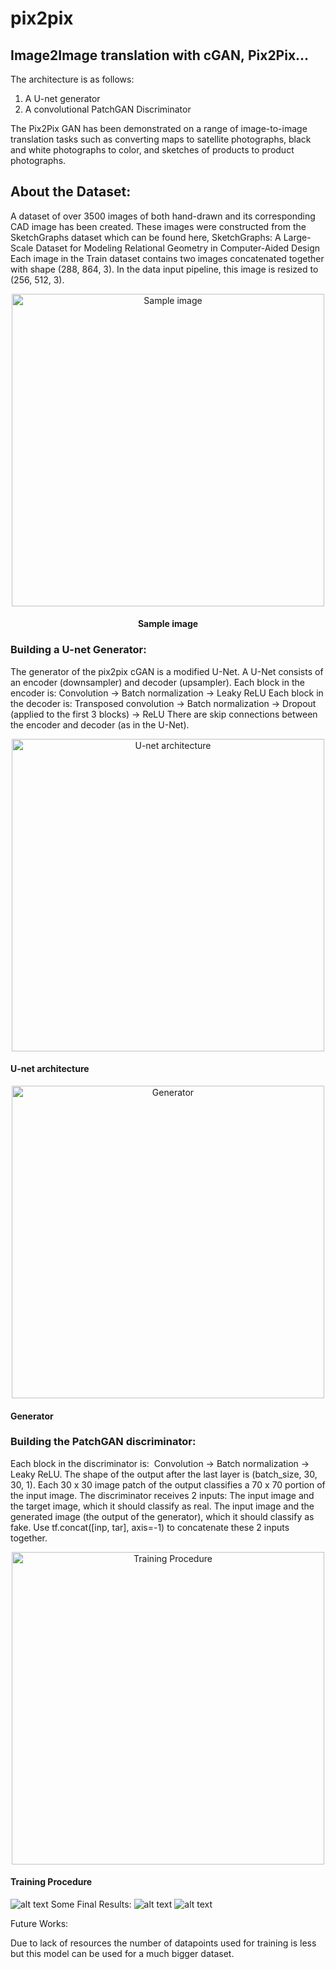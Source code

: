 # pix2pix
## Image2Image translation with cGAN, Pix2Pix…

The architecture is as follows:
1) A U-net generator
2) A convolutional PatchGAN Discriminator

The Pix2Pix GAN has been demonstrated on a range of image-to-image translation tasks such as converting maps to satellite photographs, black and white photographs to color, and sketches of products to product photographs.

## About the Dataset:
A dataset of over 3500 images of both hand-drawn and its corresponding CAD image has been created. These images were constructed from the SketchGraphs dataset which can be found here, SketchGraphs: A Large-Scale Dataset for Modeling Relational Geometry in Computer-Aided Design
Each image in the Train dataset contains two images concatenated together with shape (288, 864, 3). In the data input pipeline, this image is resized to (256, 512, 3).

<p align="center">
  <img width="500" src="https://miro.medium.com/max/700/1*NkwLb7g7ws-o4MyTZlMWsw.png" alt="Sample image">
  <br>
  <h4 align="center">Sample image</h4>
</p>


### Building a U-net Generator:
The generator of the pix2pix cGAN is a modified U-Net. A U-Net consists of an encoder (downsampler) and decoder (upsampler).
Each block in the encoder is: Convolution -> Batch normalization -> Leaky ReLU
Each block in the decoder is: Transposed convolution -> Batch normalization -> Dropout (applied to the first 3 blocks) -> ReLU
There are skip connections between the encoder and decoder (as in the U-Net).


<p align="center">
  <img width="500" src="https://miro.medium.com/max/626/1*qckzBmbO9vW__8JF0os_Rw.png" alt="U-net architecture">
  <br>
  <h4>U-net architecture</h4>
</p>
<p align="center">
  <img width="500" src="https://miro.medium.com/max/564/1*hMh9TL1lRsBlXDL9FTsdFw.png" alt="Generator">
  <br>
  <h4>Generator</h4>
</p>

### Building the PatchGAN discriminator:

Each block in the discriminator is: 
Convolution -> Batch normalization -> Leaky ReLU.
The shape of the output after the last layer is (batch_size, 30, 30, 1).
Each 30 x 30 image patch of the output classifies a 70 x 70 portion of the input image.
The discriminator receives 2 inputs:
The input image and the target image, which it should classify as real.
The input image and the generated image (the output of the generator), which it should classify as fake.
Use tf.concat([inp, tar], axis=-1) to concatenate these 2 inputs together.

<p align="center">
  <img width="500" src="https://miro.medium.com/max/564/1*XjPW3JhJComj_T9zr1W7ZA.png" alt="Training Procedure">
  <br>
  <h4>Training Procedure</h4>
</p>

![alt text]()
Some Final Results:
![alt text](https://miro.medium.com/max/700/1*qMiJMqyYK3GuzvckILPlSA.png)
![alt text](https://miro.medium.com/max/700/1*UispT1moM9zR76Wp3JHIZw.png)

Future Works:

Due to lack of resources the number of datapoints used for training is less but this model can be used for a much bigger dataset.
